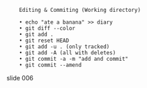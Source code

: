         Editing & Commiting (Working directory)

        • echo "ate a banana" >> diary
        • git diff --color
        • git add .
        • git reset HEAD
        • git add -u . (only tracked)
        • git add -A (all with deletes)
        • git commit -a -m "add and commit"
        • git commit --amend

















































































slide 006
